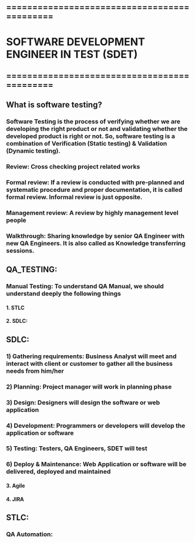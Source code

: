 ## ============================================
# SOFTWARE DEVELOPMENT ENGINEER IN TEST (SDET) 
## ============================================

## What is software testing?
### Software Testing is the process of verifying whether we are developing the right product or not and validating whether the developed product is right or not. So, software testing is a combination of Verification (Static testing) & Validation (Dynamic testing).

### Review: Cross checking project related works
### Formal review: If a review is conducted with pre-planned and systematic procedure and proper documentation, it is called formal review. Informal review is just opposite. 
### Management review: A review by highly management level people

### Walkthrough: Sharing knowledge by senior QA Engineer with new QA Engineers. It is also called as Knowledge transferring sessions.

## QA_TESTING:
### Manual Testing: To understand QA Manual, we should understand deeply the following things
#### 1. STLC
#### 2. SDLC:
## SDLC:
### 1) Gathering requirements: Business Analyst will meet and interact with client or customer to gather all the business needs from him/her
### 2) Planning: Project manager will work in planning phase
### 3) Design: Designers will design the software or web application
### 4) Development: Programmers or developers will develop the application or software
### 5) Testing: Testers, QA Engineers, SDET will test
### 6) Deploy & Maintenance: Web Application or software will be delivered, deployed and maintained 


#### 3. Agile
#### 4. JIRA

## STLC:

### QA Automation:

